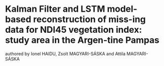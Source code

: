 # Kalman Filter and LSTM model-based reconstruction of miss-ing data for NDI45 vegetation index: study area in the Argen-tine Pampas
authored by Ionel HAIDU, Zsolt MAGYARI-SÁSKA and Attila MAGYARI-SÁSKA
